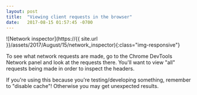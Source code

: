 ```yaml
---
layout: post
title:  "Viewing client requests in the browser"
date:   2017-08-15 01:57:45 -0700
---
```


![Network inspector](https://{{ site.url }}/assets/2017/August/15/network_inspector){:class="img-responsive"}

To see what network requests are made,
go to the Chrome DevTools Network panel and look at the requests there. 
You'll want to view "all" requests being made in order to inspect the headers.

If you're using this because you're testing/developing something,
remember to "disable cache"! 
Otherwise you may get unexpected results.


